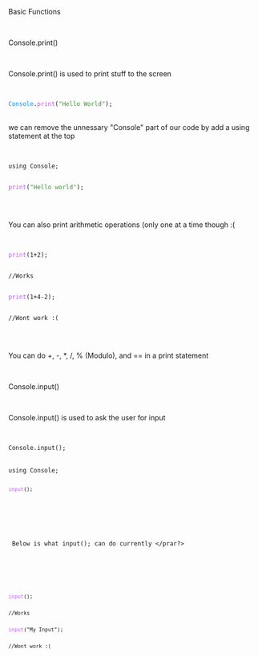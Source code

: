 <head>

<link rel="stylesheet" type="text/css" href="https://mervinpais.github.io/Easy14_Programing_language/style.css">

</head>

<body class="dark_body">

<head1> Basic Functions </head1>

<br>

<head3> Console.print() </head3>

<br>

<para>Console.print() is used to print stuff to the screen</para>

<br>

<div class="code">
<code class="language-csharp">
<a style="color: #0092fa;">Console</a>.<a style="color: #bc57ff;">print</a>(<a style="color: #409438;">"Hello World"</a>);
</code>
</div>

<br>

<para> we can remove the unnessary "Console" part of our code by add a using statement at the top </para>

<br>

<div class="code">
<code class="language-csharp">
using Console;
<br>
<a style="color: #bc57ff;">print</a>(<a style="color: #409438;">"Hello world"</a>);
<br>
</code>
</div>

<br>

<para> You can also print arithmetic operations (only one at a time though :( </para>

<br>

<div class="code">
<code class="language-csharp">
<a style="color: #bc57ff;">print</a>(1+2);
<br>
//Works
<br>
<a style="color: #bc57ff;">print</a>(1+4-2);
<br>
//Wont work :(
<br>
</code>
</div>

<br>

<para> You can do +, -, *, /, % (Modulo), and == in a print statement </para>

<br>

<head3> Console.input() </head3>

<br>

<para> Console.input() is used to ask the user for input </para>

<br>

<div class="code">
<code class="language-csharp">
Console.input();
</code>
</div>

<br>

<div class="code">
<code class="language-csharp">
using Console;
</div>
<code class="language-csharp">
<a style="color: #bc57ff;">input</a>();
</code>
</div>

<br>

<para> Below is what input(); can do currently </prar?>

<br>

<div class="code">
<code class="language-csharp">
<a style="color: #bc57ff;">input</a>();
<br>
//Works
<br>
<a style="color: #bc57ff;">input</a>("My Input");
<br>
//Wont work :(
<br>
</code>
</div>

<br>

</body>
